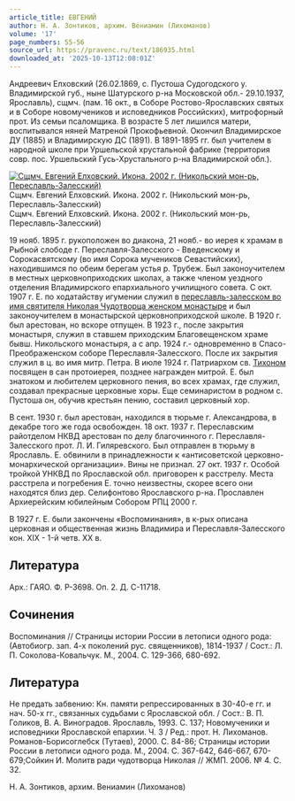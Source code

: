 ```yaml
---
article_title: ЕВГЕНИЙ
author: Н. А. Зонтиков, архим. Вениамин (Лихоманов)
volume: '17'
page_numbers: 55-56
source_url: https://pravenc.ru/text/186935.html
downloaded_at: '2025-10-13T12:08:01Z'
---
```


Андреевич Елховский (26.02.1869, с. Пустоша Судогодского у. Владимирской губ., ныне Шатурского р-на Московской обл.- 29.10.1937, Ярославль), сщмч. (пам. 16 окт., в Соборе Ростово-Ярославских святых и в Соборе новомучеников и исповедников Российских), митрофорный прот. Из семьи псаломщика. В возрасте 5 лет лишился матери, воспитывался няней Матреной Прокофьевной. Окончил Владимирское ДУ (1885) и Владимирскую ДС (1891). В 1891-1895 гг. был учителем в народной школе при Уршельской хрустальной фабрике (территория совр. пос. Уршельский Гусь-Хрустального р-на Владимирской обл.).

[![Сщмч. Евгений Елховский. Икона. 2002 г. (Никольский мон-рь, Переславль-Залесский)](https://pravenc.ru/data/809/492/1234/i200.jpg "Кликните для увеличения картинки")](https://pravenc.ru/data/809/492/1234/i400.jpg)Сщмч. Евгений Елховский. Икона. 2002 г. (Никольский мон-рь, Переславль-Залесский)  
Сщмч. Евгений Елховский. Икона. 2002 г. (Никольский мон-рь, Переславль-Залесский)

19 нояб. 1895 г. рукоположен во диакона, 21 нояб.- во иерея к храмам в Рыбной слободе г. Переславля-Залесского - Введенскому и Сорокасвятскому (во имя Сорока мучеников Севастийских), находившимся по обеим берегам устья р. Трубеж. Был законоучителем в местных церковноприходских школах, а также членом уездного отделения Владимирского епархиального училищного совета. С окт. 1907 г. Е. по ходатайству игумении служил в [переславль-залесском во имя святителя Николая Чудотворца женском монастыре](<https://pravenc.ru/text/переславль-залесском во имя святителя Николая Чудотворца женском монастыре.html>) и был законоучителем в монастырской церковноприходской школе. В 1920 г. был арестован, но вскоре отпущен. В 1923 г., после закрытия монастыря, служил в ставшем приходским Благовещенском храме бывш. Никольского монастыря, а с апр. 1924 г.- одновременно в Спасо-Преображенском соборе Переславля-Залесского. После их закрытия служил в ц. во имя митр. Петра. В июле 1924 г. Патриархом св. [Тихоном](https://pravenc.ru/text/Тихон.html) посвящен в сан протоиерея, позднее награжден митрой. Е. был знатоком и любителем церковного пения, во всех храмах, где служил, создавал прекрасные церковные хоры. Еще семинаристом в родном с. Пустоша он, обучив крестьян пению, составил церковный хор.

В сент. 1930 г. был арестован, находился в тюрьме г. Александрова, в декабре того же года освобожден. 18 окт. 1937 г. Переславским райотделом НКВД арестован по делу благочинного г. Переславля-Залесского прот. Л. И. Гиляревского. Был отправлен в тюрьму в Ярославль. Е. обвинили в принадлежности к «антисоветской церковно-монархической организации». Вины не признал. 27 окт. 1937 г. Особой тройкой УНКВД по Ярославской обл. приговорен к расстрелу. Места расстрела и погребения Е. точно неизвестны, скорее всего они находятся близ дер. Селифонтово Ярославского р-на. Прославлен Архиерейским юбилейным Собором РПЦ 2000 г.

В 1927 г. Е. были закончены «Воспоминания», в к-рых описана церковная и общественная жизнь Владимира и Переславля-Залесского кон. XIX - 1-й четв. XX в.

## Литература

Арх.: ГАЯО. Ф. Р-3698. Оп. 2. Д. С-11718.

## Сочинения

Воспоминания // Страницы истории России в летописи одного рода: (Автобиогр. зап. 4-х поколений рус. священников), 1814-1937 / Сост.: Л. П. Соколова-Ковальчук. М., 2004. С. 129-366, 680-692.

## Литература

Не предать забвению: Кн. памяти репрессированных в 30-40-е гг. и нач. 50-х гг., связанных судьбами с Ярославской обл. / Сост.: В. П. Голиков, В. А. Виноградов. Ярославль, 1993. С. 137; Новомученики и исповедники Ярославской епархии. Ч. 3 / Ред.: прот. Н. Лихоманов. Романов-Борисоглебск (Тутаев), 2000. С. 84-86; Страницы истории России в летописи одного рода. М., 2004. С. 367-642, 646-667, 670-679;Сойкин И. Молитв ради чудотворца Николая // ЖМП. 2006. № 4. С. 32.

Н. А. Зонтиков, архим. Вениамин (Лихоманов)
